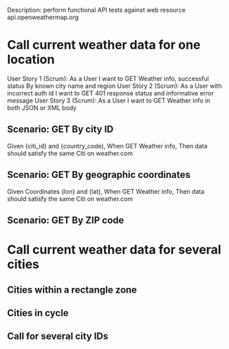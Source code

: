 Description: perform functional API tests against web resource api.openweathermap.org

# Call current weather data for one location
User Story 1 (Scrum):
As a User I want to GET Weather info, successful status By known city name and region
User Story 2 (Scrum):
As a User with incorrect auth id I want to GET 401 response status and informative error message
User Story 3 (Scrum):
As a User I want to GET Weather info in both JSON or XML body
## Scenario: GET By city ID
Given {citi_id} and {country_code),
When GET Weather info,
Then data should satisfy the same Citi on weather.com
## Scenario: GET By geographic coordinates
Given Coordinates {lon} and {lat),
When GET Weather info,
Then data should satisfy the same Citi on weather.com
## Scenario: GET By ZIP code

# Call current weather data for several cities
## Cities within a rectangle zone
## Cities in cycle
## Call for several city IDs